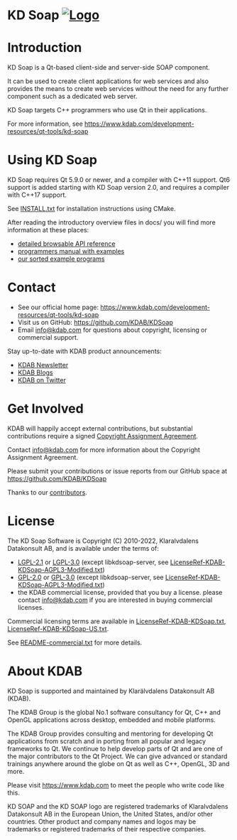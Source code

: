 # <a name="title"></a> KD Soap [![Logo](https://github.com/KDAB/KDSoap/blob/master/images/kdsoap-medium.png)](https://www.kdab.com/development-resources/qt-tools/kd-soap)
Introduction
============
KD Soap is a Qt-based client-side and server-side SOAP component.

It can be used to create client applications for web services and also provides
the means to create web services without the need for any further component such
as a dedicated web server.

KD Soap targets C++ programmers who use Qt in their applications.

For more information, see https://www.kdab.com/development-resources/qt-tools/kd-soap

Using KD Soap
=============
KD Soap requires Qt 5.9.0 or newer, and a compiler with C++11 support.
Qt6 support is added starting with KD Soap version 2.0, and requires
a compiler with C++17 support.

See [INSTALL.txt](INSTALL.txt) for installation instructions using CMake.

After reading the introductory overview files in docs/
you will find more information at these places:

 * [detailed browsable API reference](https://docs.kdab.com/kdsoap)
 * [programmers manual with examples](docs/manual/kdsoap.pdf)
 * [our sorted example programs](examples/)

Contact
=======
* See our official home page: https://www.kdab.com/development-resources/qt-tools/kd-soap
* Visit us on GitHub: https://github.com/KDAB/KDSoap
* Email info@kdab.com for questions about copyright, licensing or commercial support.

Stay up-to-date with KDAB product announcements:

* [KDAB Newsletter](https://news.kdab.com)
* [KDAB Blogs](https://www.kdab.com/category/blogs)
* [KDAB on Twitter](https://twitter.com/KDABQt)

Get Involved
============
KDAB will happily accept external contributions, but substantial contributions require
a signed [Copyright Assignment Agreement](docs/KDSoap-CopyrightAssignmentForm.pdf).

Contact info@kdab.com for more information about the Copyright Assignment Agreement.

Please submit your contributions or issue reports from our GitHub space at
https://github.com/KDAB/KDSoap

Thanks to our [contributors](CONTRIBUTORS.txt).

License
=======
The KD Soap Software is Copyright (C) 2010-2022, Klaralvdalens Datakonsult AB,
and is available under the terms of:

* [LGPL-2.1](LICENSES/LGPL-2.1-only.txt) or [LGPL-3.0](LICENSES/LGPL-3.0-only.txt)
    (except libkdsoap-server, see [LicenseRef-KDAB-KDSoap-AGPL3-Modified.txt](LICENSES/LicenseRef-KDAB-KDSoap-AGPL3-Modified.txt))
* [GPL-2.0](LICENSES/GPL-2.0-only.txt) or [GPL-3.0](LICENSES/GPL-3.0-only.txt)
    (except libkdsoap-server, see [LicenseRef-KDAB-KDSoap-AGPL3-Modified.txt](LICENSES/LicenseRef-KDAB-KDSoap-AGPL3-Modified.txt))
* the KDAB commercial license, provided that you buy a license.
  please contact info@kdab.com if you are interested in buying commercial licenses.

Commercial licensing terms are available in
[LicenseRef-KDAB-KDSoap.txt](LICENSES/LicenseRef-KDAB-KDSoap.txt),
[LicenseRef-KDAB-KDSoap-US.txt](LICENSES/LicenseRef-KDAB-KDSoap-US.txt).

See [README-commercial.txt](README-commercial.txt) for more details.

About KDAB
==========
KD Soap is supported and maintained by Klarälvdalens Datakonsult AB (KDAB).

The KDAB Group is the global No.1 software consultancy for Qt, C++ and
OpenGL applications across desktop, embedded and mobile platforms.

The KDAB Group provides consulting and mentoring for developing Qt applications
from scratch and in porting from all popular and legacy frameworks to Qt.
We continue to help develop parts of Qt and are one of the major contributors
to the Qt Project. We can give advanced or standard trainings anywhere
around the globe on Qt as well as C++, OpenGL, 3D and more.

Please visit https://www.kdab.com to meet the people who write code like this.

KD SOAP and the KD SOAP logo are registered trademarks of Klaralvdalens Datakonsult AB
in the European Union, the United States, and/or other countries.  Other product and
company names and logos may be trademarks or registered trademarks of their respective companies.
